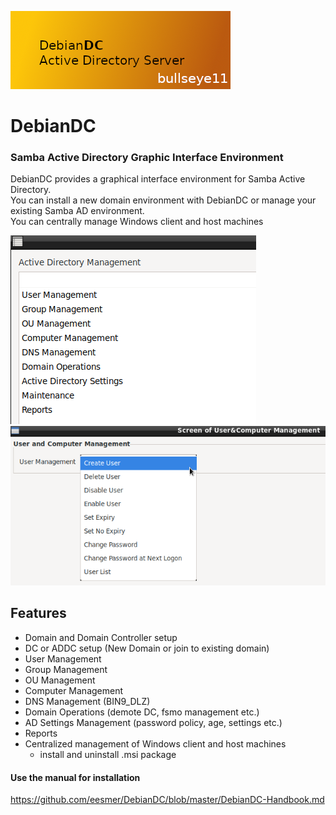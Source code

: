 ![alt text](screenshots/DebianDC_Logo.png "DebianDC")
<br>
# DebianDC
### Samba Active Directory Graphic Interface Environment<br>
DebianDC provides a graphical interface environment for Samba Active Directory.<br>
You can install a new domain environment with DebianDC or manage your existing Samba AD environment.<br>
You can centrally manage Windows client and host machines<br>

![alt text](screenshots/manager1.png "DebianDC Main Menu")
![alt text](screenshots/manager2.png "DebianDC User Management Menu")

## Features
- Domain and Domain Controller setup
- DC or ADDC setup (New Domain or join to existing domain)
- User Management
- Group Management
- OU Management
- Computer Management
- DNS Management (BIN9_DLZ)
- Domain Operations (demote DC, fsmo management etc.)
- AD Settings Management (password policy, age, settings etc.)
- Reports
- Centralized management of Windows client and host machines
	- install and uninstall .msi package

#### Use the manual for installation
https://github.com/eesmer/DebianDC/blob/master/DebianDC-Handbook.md
